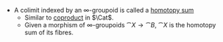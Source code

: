 - A colimit indexed by an ∞-groupoid is called a [homotopy sum](homotopy%20sum)
	- Similar to [coproduct](coproduct.md) in $\Cat$.
	- Given a morphism of ∞-groupoids $\cat X \to \cat B$, $\cat X$ is the homotopy sum of its fibres.